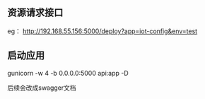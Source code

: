 ## 资源请求接口

eg： http://192.168.55.156:5000/deploy?app=iot-config&env=test

## 启动应用

gunicorn -w 4 -b 0.0.0.0:5000 api:app -D

后续会改成swagger文档